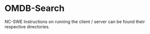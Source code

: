 # OMDB-Search
NC-SWE
Instructions on running the client / server can be found their respective directories.
